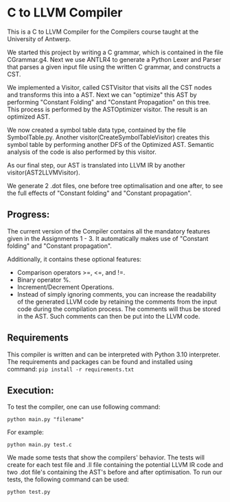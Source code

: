 C to LLVM Compiler
===================

This is a C to LLVM Compiler for the Compilers course taught
at the University of Antwerp.

We started this project by writing a C grammar, which is contained in the file CGrammar.g4.
Next we use ANTLR4 to generate a Python Lexer and Parser that parses a given input file
using the written C grammar, and constructs a CST.<br>

We implemented a Visitor, called CSTVisitor that visits all the CST nodes and transforms this into a AST.
Next we can "optimize" this AST by performing "Constant Folding" and "Constant Propagation" on this tree.
This process is performed by the ASTOptimizer visitor.
The result is an optimized AST.

We now created a symbol table data type, contained by the file SymbolTable.py.
Another visitor(CreateSymbolTableVisitor) creates this symbol table by performing another DFS of the Optimized AST.
Semantic analysis of the code is also performed by this visitor.

As our final step, our AST is translated into LLVM IR by another visitor(AST2LLVMVisitor).

We generate 2 .dot files, one before tree optimalisation and one after,
to see the full effects of "Constant folding" and "Constant propagation".

Progress:
---------
The current version of the Compiler contains all the mandatory features given in the Assignments 1 - 3.
It automatically makes use of "Constant folding" and "Constant propagation".

Additionally, it contains these optional features:
<ul>
<li> Comparison operators >=, <=, and !=.</li>
<li> Binary operator %.</li>
<li> Increment/Decrement Operations.</li>
<li> Instead of simply ignoring comments, you can increase the readability
of the generated LLVM code by retaining the comments from the input code
during the compilation process. The comments will thus be stored in the AST.
Such comments can then be put into the LLVM code.</li>
</ul>

Requirements
------------
This compiler is written and can be interpreted with Python 3.10 interpreter.
The requirements and packages can be found and installed using command:
<code>pip install -r requirements.txt</code>


Execution:
----------
To test the compiler, one can use following command:

<code>python main.py "filename"</code>

For example:

<code>python main.py test.c</code>

We made some tests that show the compilers' behavior.
The tests will create for each test file and .ll file containing the potential LLVM IR code and
two .dot file's containing the AST's before and after optimisation.
To run our tests, the following command can be used:

<code>python test.py</code>

